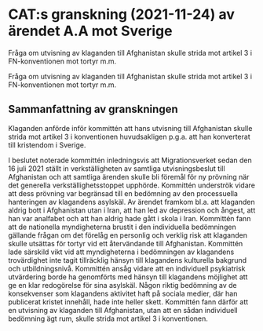 # CAT:s granskning (2021-11-24) av ärendet A.A mot Sverige

Fråga om utvisning av klaganden till Afghanistan skulle strida mot artikel 3 i FN-konventionen mot tortyr m.m.

Fråga om utvisning av klaganden till Afghanistan skulle strida mot artikel 3 i FN-konventionen mot tortyr m.m.

## Sammanfattning av granskningen

Klaganden anförde inför kommittén att hans utvisning till Afghanistan skulle strida mot artikel 3 i konventionen huvudsakligen p.g.a. att han konverterat till kristendom i Sverige.

I beslutet noterade kommittén inledningsvis att Migrationsverket sedan den 16 juli 2021 ställt in verkställigheten av samtliga utvisningsbeslut till Afghanistan och att samtliga ärenden skulle bli föremål för ny prövning när det generella verkställighetsstoppet upphörde. Kommittén underströk vidare att dess prövning var begränsad till en bedömning av den processuella hanteringen av klagandens asylskäl. Av ärendet framkom bl.a. att klaganden aldrig bott i Afghanistan utan i Iran, att han led av depression och ångest, att han var analfabet och att han aldrig hade gått i skola i Iran. Kommittén fann att de nationella myndigheterna brustit i den individuella bedömningen gällande frågan om det förelåg en personlig och verklig risk att klaganden skulle utsättas för tortyr vid ett återvändande till Afghanistan. Kommittén lade särskild vikt vid att myndigheterna i bedömningen av klagandens trovärdighet inte tagit tillräcklig hänsyn till klagandens kulturella bakgrund och utbildningsnivå. Kommittén ansåg vidare att en individuell psykiatrisk utvärdering borde ha genomförts med hänsyn till klagandens möjlighet att ge en klar redogörelse för sina asylskäl. Någon riktig bedömning av de konsekvenser som klagandens aktivitet haft på sociala medier, där han publicerat kristet innehåll, hade inte heller skett. Kommittén fann därför att en utvisning av klaganden till Afghanistan, utan att en sådan individuell bedömning ägt rum, skulle strida mot artikel 3 i konventionen.
